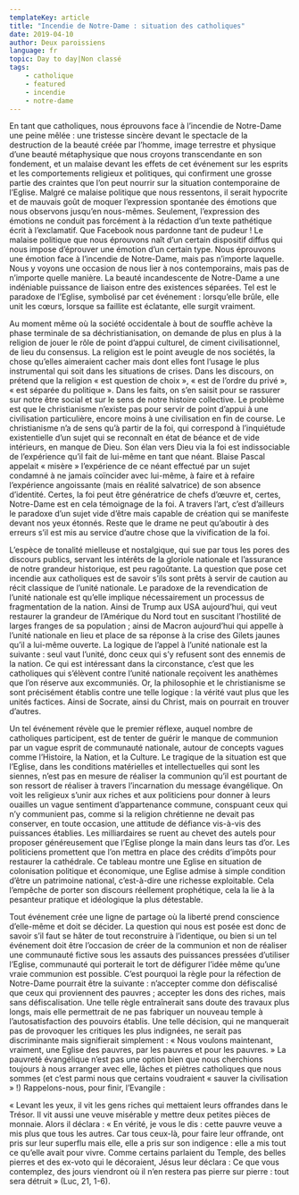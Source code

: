 ```yaml
---
templateKey: article
title: "Incendie de Notre-Dame : situation des catholiques"
date: 2019-04-10
author: Deux paroissiens
language: fr
topic: Day to day|Non classé
tags:
    - catholique
    - featured
    - incendie
    - notre-dame
---
```


En tant que catholiques, nous éprouvons face à l’incendie de Notre-Dame une peine mêlée : une tristesse sincère devant le spectacle de la destruction de la beauté créée par l’homme, image terrestre et physique d’une beauté métaphysique que nous croyons transcendante en son fondement, et un malaise devant les effets de cet événement sur les esprits et les comportements religieux et politiques, qui confirment une grosse partie des craintes que l’on peut nourrir sur la situation contemporaine de l’Eglise. Malgré ce malaise politique que nous ressentons, il serait hypocrite et de mauvais goût de moquer l’expression spontanée des émotions que nous observons jusqu’en nous-mêmes. Seulement, l’expression des émotions ne conduit pas forcément à la rédaction d’un texte pathétique écrit à l’exclamatif. Que Facebook nous pardonne tant de pudeur ! Le malaise politique que nous éprouvons naît d’un certain dispositif diffus qui nous impose d’éprouver une émotion d’un certain type. Nous éprouvons une émotion face à l’incendie de Notre-Dame, mais pas n’importe laquelle. Nous y voyons une occasion de nous lier à nos contemporains, mais pas de n’importe quelle manière. La beauté incandescente de Notre-Dame a une indéniable puissance de liaison entre des existences séparées. Tel est le paradoxe de l’Eglise, symbolisé par cet événement : lorsqu’elle brûle, elle unit les cœurs, lorsque sa faillite est éclatante, elle surgit vraiment.

Au moment même où la société occidentale à bout de souffle achève la phase terminale de sa déchristianisation, on demande de plus en plus à la religion de jouer le rôle de point d’appui culturel, de ciment civilisationnel, de lieu du consensus. La religion est le point aveugle de nos sociétés, la chose qu’elles aimeraient cacher mais dont elles font l’usage le plus instrumental qui soit dans les situations de crises. Dans les discours, on prétend que la religion « est question de choix », « est de l’ordre du privé », « est séparée du politique ». Dans les faits, on s’en saisit pour se rassurer sur notre être social et sur le sens de notre histoire collective. Le problème est que le christianisme n’existe pas pour servir de point d’appui à une civilisation particulière, encore moins à une civilisation en fin de course. Le christianisme n’a de sens qu’à partir de la foi, qui correspond à l’inquiétude existentielle d’un sujet qui se reconnaît en état de béance et de vide intérieurs, en manque de Dieu. Son élan vers Dieu via la foi est indissociable de l’expérience qu’il fait de lui-même en tant que néant. Blaise Pascal appelait « misère » l’expérience de ce néant effectué par un sujet condamné à ne jamais coïncider avec lui-même, à faire et à refaire l’expérience angoissante (mais en réalité salvatrice) de son absence d’identité. Certes, la foi peut être génératrice de chefs d’œuvre et, certes, Notre-Dame est en cela témoignage de la foi. A travers l’art, c’est d’ailleurs le paradoxe d’un sujet vide d’être mais capable de création qui se manifeste devant nos yeux étonnés. Reste que le drame ne peut qu’aboutir à des erreurs s’il est mis au service d’autre chose que la vivification de la foi.

L’espèce de tonalité mielleuse et nostalgique, qui sue par tous les pores des discours publics, servant les intérêts de la gloriole nationale et l’assurance de notre grandeur historique, est peu ragoûtante. La question que pose cet incendie aux catholiques est de savoir s’ils sont prêts à servir de caution au récit classique de l’unité nationale. Le paradoxe de la revendication de l’unité nationale est qu’elle implique nécessairement un processus de fragmentation de la nation. Ainsi de Trump aux USA aujourd’hui, qui veut restaurer la grandeur de l’Amérique du Nord tout en suscitant l’hostilité de larges franges de sa population ; ainsi de Macron aujourd’hui qui appelle à l’unité nationale en lieu et place de sa réponse à la crise des Gilets jaunes qu’il a lui-même ouverte. La logique de l’appel à l’unité nationale est la suivante : seul vaut l’unité, donc ceux qui s’y refusent sont des ennemis de la nation. Ce qui est intéressant dans la circonstance, c’est que les catholiques qui s’élèvent contre l’unité nationale reçoivent les anathèmes que l’on réserve aux excommuniés. Or, la philosophie et le christianisme se sont précisément établis contre une telle logique : la vérité vaut plus que les unités factices. Ainsi de Socrate, ainsi du Christ, mais on pourrait en trouver d’autres.

Un tel événement révèle que le premier réflexe, auquel nombre de catholiques participent, est de tenter de guérir le manque de communion par un vague esprit de communauté nationale, autour de concepts vagues comme l’Histoire, la Nation, et la Culture. Le tragique de la situation est que l’Eglise, dans les conditions matérielles et intellectuelles qui sont les siennes, n’est pas en mesure de réaliser la communion qu’il est pourtant de son ressort de réaliser à travers l’incarnation du message évangélique. On voit les religieux s’unir aux riches et aux politiciens pour donner à leurs ouailles un vague sentiment d’appartenance commune, conspuant ceux qui n’y communient pas, comme si la religion chrétienne ne devait pas conserver, en toute occasion, une attitude de défiance vis-à-vis des puissances établies. Les milliardaires se ruent au chevet des autels pour proposer généreusement que l’Eglise plonge la main dans leurs tas d’or. Les politiciens promettent que l’on mettra en place des crédits d’impôts pour restaurer la cathédrale. Ce tableau montre une Eglise en situation de colonisation politique et économique, une Eglise admise à simple condition d’être un patrimoine national, c’est-à-dire une richesse exploitable. Cela l’empêche de porter son discours réellement prophétique, cela la lie à la pesanteur pratique et idéologique la plus détestable.

Tout événement crée une ligne de partage où la liberté prend conscience d’elle-même et doit se décider. La question qui nous est posée est donc de savoir s’il faut se hâter de tout reconstruire à l’identique, ou bien si un tel événement doit être l’occasion de créer de la communion et non de réaliser une communauté fictive sous les assauts des puissances pressées d’utiliser l’Eglise, communauté qui porterait le tort de défigurer l’idée même qu’une vraie communion est possible. C’est pourquoi la règle pour la réfection de Notre-Dame pourrait être la suivante : n’accepter comme don défiscalisé que ceux qui proviennent des pauvres ; accepter les dons des riches, mais sans défiscalisation. Une telle règle entraînerait sans doute des travaux plus longs, mais elle permettrait de ne pas fabriquer un nouveau temple à l’autosatisfaction des pouvoirs établis. Une telle décision, qui ne manquerait pas de provoquer les critiques les plus indignées, ne serait pas discriminante mais signifierait simplement : « Nous voulons maintenant, vraiment, une Eglise des pauvres, par les pauvres et pour les pauvres. » La pauvreté évangélique n’est pas une option bien que nous cherchions toujours à nous arranger avec elle, lâches et piètres catholiques que nous sommes (et c’est parmi nous que certains voudraient « sauver la civilisation » !) Rappelons-nous, pour finir, l’Evangile :

« Levant les yeux, il vit les gens riches qui mettaient leurs offrandes dans le Trésor. Il vit aussi une veuve misérable y mettre deux petites pièces de monnaie. Alors il déclara : « En vérité, je vous le dis : cette pauvre veuve a mis plus que tous les autres. Car tous ceux-là, pour faire leur offrande, ont pris sur leur superflu mais elle, elle a pris sur son indigence : elle a mis tout ce qu’elle avait pour vivre. Comme certains parlaient du Temple, des belles pierres et des ex-voto qui le décoraient, Jésus leur déclara : Ce que vous contemplez, des jours viendront où il n’en restera pas pierre sur pierre : tout sera détruit » (Luc, 21, 1-6).
